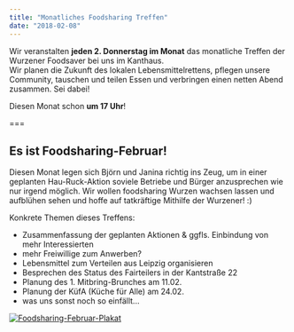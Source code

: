 ```yaml
---
title: "Monatliches Foodsharing Treffen"
date: "2018-02-08"
---
```


Wir veranstalten **jeden 2. Donnerstag im Monat** das monatliche Treffen der Wurzener Foodsaver bei uns im Kanthaus.  
Wir planen die Zukunft des lokalen Lebensmittelrettens, pflegen unsere Community, tauschen und teilen Essen und verbringen einen netten Abend zusammen. Sei dabei!

Diesen Monat schon **um 17 Uhr**!

===

## Es ist Foodsharing-Februar!

Diesen Monat legen sich Björn und Janina richtig ins Zeug, um in einer geplanten Hau-Ruck-Aktion soviele Betriebe und Bürger anzusprechen wie nur irgend möglich. Wir wollen foodsharing Wurzen wachsen lassen und aufblühen sehen und hoffe auf tatkräftige Mithilfe der Wurzener! :)

Konkrete Themen dieses Treffens:
- Zusammenfassung der geplanten Aktionen & ggfls. Einbindung von mehr Interessierten
- mehr Freiwillige zum Anwerben?
- Lebensmittel zum Verteilen aus Leipzig organisieren
- Besprechen des Status des Fairteilers in der Kantstraße 22
- Planung des 1. Mitbring-Brunches am 11.02.
- Planung der KüfA (Küche für Alle) am 24.02.
- was uns sonst noch so einfällt...

[![Foodsharing-Februar-Plakat](/pics/fs_wu-Feb_small.jpg)](/pics/fs_wu-Feb.pdf)
